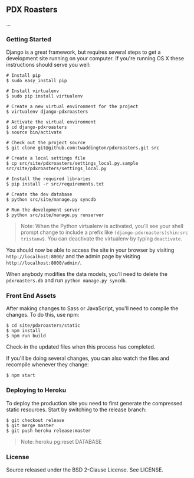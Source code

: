 ## PDX Roasters

...

### Getting Started

Django is a great framework, but requires several steps to get a development
site running on your computer. If you're running OS X these instructions should
serve you well:

    # Install pip
    $ sudo easy_install pip

    # Install virtualenv
    $ sudo pip install virtualenv

    # Create a new virtual environment for the project
    $ virtualenv django-pdxroasters

    # Activate the virtual environment
    $ cd django-pdxroasters
    $ source bin/activate

    # Check out the project source
    $ git clone git@github.com:twaddington/pdxroasters.git src

    # Create a local settings file
    $ cp src/site/pdxroasters/settings_local.py.sample src/site/pdxroasters/settings_local.py

    # Install the required libraries
    $ pip install -r src/requirements.txt

    # Create the dev database
    $ python src/site/manage.py syncdb

    # Run the development server
    $ python src/site/manage.py runserver

> Note: When the Python virtualenv is activated, you'll see your shell prompt
> change to include a prefix like `(django-pdxroasters)shin:src tristanw$`.
> You can deactivate the virtualenv by typing `deactivate`.

You should now be able to access the site in your browser by visiting
`http://localhost:8000/` and the admin page by visiting `http://localhost:8000/admin/`.

When anybody modifies the data models, you'll need to delete the `pdxroasters.db` and run `python manage.py syncdb`.

### Front End Assets

After making changes to Sass or JavaScript, you'll need to compile the changes. To do this, use npm:

    $ cd site/pdxroasters/static
    $ npm install
    $ npm run build

Check-in the updated files when this process has completed.

If you'll be doing several changes, you can also watch the files and recompile whenever they change:

    $ npm start

### Deploying to Heroku

To deploy the production site you need to first generate the compressed static
resources. Start by switching to the release branch:

    $ git checkout release
    $ git merge master
    $ git push heroku release:master

> Note: heroku pg:reset DATABASE

### License

Source released under the BSD 2-Clause License. See LICENSE.
